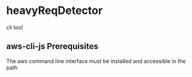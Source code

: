 # heavyReqDetector
cli tool
## aws-cli-js Prerequisites
The aws command line interface must be installed and accessible in the path